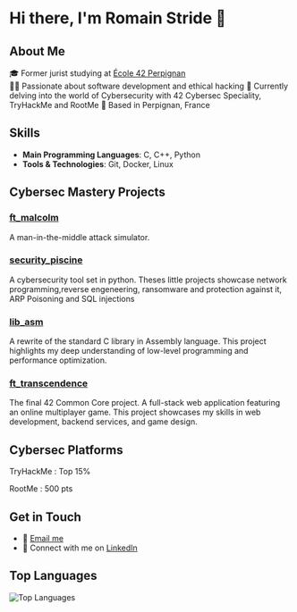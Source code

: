 # Hi there, I'm Romain Stride 👋

## About Me
🎓 Former jurist studying at [École 42 Perpignan](https://www.42.fr/)  
👨‍💻 Passionate about software development and ethical hacking
🌱 Currently delving into the world of Cybersecurity with 42 Cybersec Speciality, TryHackMe and RootMe
📍 Based in Perpignan, France

## Skills
- **Main Programming Languages**: C, C++, Python
- **Tools & Technologies**: Git, Docker, Linux

## Cybersec Mastery Projects

### [ft_malcolm](https://github.com/rstride/ft_malcolm)
A man-in-the-middle attack simulator.

### [security_piscine](https://github.com/rstride/security_piscine)
A cybersecurity tool set in python. Theses little projects showcase network programming,reverse engeneering, ransomware and protection against it, ARP Poisoning and SQL injections 
 
### [lib_asm](https://github.com/rstride/lib_asm)
A rewrite of the standard C library in Assembly language. This project highlights my deep understanding of low-level programming and performance optimization.

### [ft_transcendence](https://github.com/rstride/ft_transcendence)
The final 42 Common Core project. A full-stack web application featuring an online multiplayer game. This project showcases my skills in web development, backend services, and game design.

## Cybersec Platforms

TryHackMe : Top 15%

RootMe : 500 pts

## Get in Touch
- 📧 [Email me](mailto:romain.stride@gmail.com)
- 💼 Connect with me on [LinkedIn](https://www.linkedin.com/in/romainstride)

## Top Languages
![Top Languages](https://github-readme-stats.vercel.app/api/top-langs/?username=rstride&layout=compact&theme=radical)
